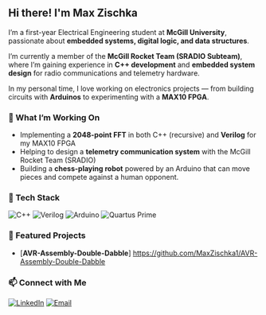## Hi there! I'm Max Zischka

I’m a first-year Electrical Engineering student at **McGill University**, passionate about **embedded systems, digital logic, and data structures**.

I’m currently a member of the **McGill Rocket Team (SRADIO Subteam)**, where I’m gaining experience in **C++ development** and **embedded system design** for radio communications and 
telemetry hardware.

In my personal time, I love working on electronics projects — from building circuits with **Arduinos** to experimenting with a **MAX10 FPGA**.

### 🚀 What I’m Working On
- Implementing a **2048-point FFT** in both C++ (recursive) and **Verilog** for my MAX10 FPGA  
- Helping to design a **telemetry communication system** with the McGill Rocket Team (SRADIO)  
- Building a **chess-playing robot** powered by an Arduino that can move pieces and compete against a human opponent.

### 🧠 Tech Stack
![C++](https://img.shields.io/badge/C%2B%2B-00599C?style=flat&logo=cplusplus)
![Verilog](https://img.shields.io/badge/Verilog-8A2BE2?style=flat)
![Arduino](https://img.shields.io/badge/Arduino-00979D?style=flat&logo=arduino)
![Quartus Prime](https://img.shields.io/badge/Quartus-0078D4?style=flat)


### 🧩 Featured Projects
- [**AVR-Assembly-Double-Dabble**] https://github.com/MaxZischka1/AVR-Assembly-Double-Dabble


### 📫 Connect with Me
[![LinkedIn](https://img.shields.io/badge/LinkedIn-blue?logo=linkedin&logoColor=white)]([https://linkedin.com/in/your-link](https://www.linkedin.com/in/max-zischka/))
[![Email](https://img.shields.io/badge/Email-D14836?logo=gmail&logoColor=white)](maximilian.zischka@mail.mcgill.ca)



